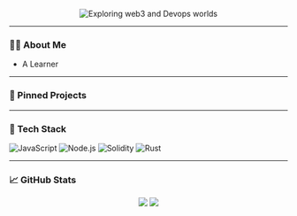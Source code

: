 <!-- Animated Typing Title -->
<p align="center">
  <img src="https://readme-typing-svg.demolab.com?font=Fira+Code&size=24&pause=1000&color=00FF00&center=true&vCenter=true&width=435&lines=Welcome+to+Morsy's+GitHub;A+Learning+Dev" alt="Exploring web3 and Devops worlds" />
</p>

---

### 👨‍💻 About Me
- A Learner

---

### 🚀 Pinned Projects


---

### 🧰 Tech Stack
![JavaScript](https://img.shields.io/badge/-JavaScript-black?style=flat-square&logo=javascript)
![Node.js](https://img.shields.io/badge/-Node.js-black?style=flat-square&logo=node.js)
![Solidity](https://img.shields.io/badge/-Solidity-black?style=flat-square&logo=solidity)
![Rust](https://img.shields.io/badge/-Rust-black?style=flat-square&logo=rust)

---

### 📈 GitHub Stats

<p align="center">
  <img src="https://github-readme-stats.vercel.app/api?username=morsyxbt&show_icons=true&theme=radical" />
  <img src="https://github-readme-stats.vercel.app/api/top-langs/?username=morsyxbt&layout=compact&theme=radical" />
</p>
